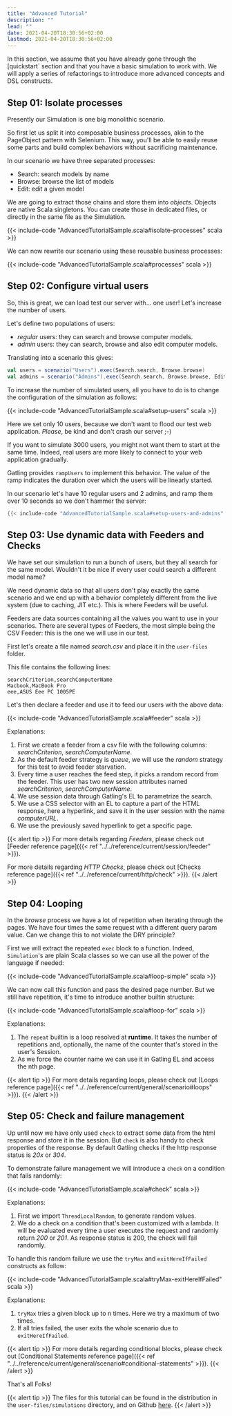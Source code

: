 ```yaml
---
title: "Advanced Tutorial"
description: ""
lead: ""
date: 2021-04-20T18:30:56+02:00
lastmod: 2021-04-20T18:30:56+02:00
---
```


In this section, we assume that you have already gone through the [quickstart` section and that you have a basic simulation to work with.
We will apply a series of refactorings to introduce more advanced concepts and DSL constructs.

## Step 01: Isolate processes

Presently our Simulation is one big monolithic scenario.

So first let us split it into composable business processes, akin to the PageObject pattern with Selenium.
This way, you'll be able to easily reuse some parts and build complex behaviors without sacrificing maintenance.

In our scenario we have three separated processes:

  * Search: search models by name
  * Browse: browse the list of models
  * Edit: edit a given model

We are going to extract those chains and store them into *objects*.
Objects are native Scala singletons.
You can create those in dedicated files, or directly in the same file as the Simulation.

{{< include-code "AdvancedTutorialSample.scala#isolate-processes" scala >}}

We can now rewrite our scenario using these reusable business processes:

{{< include-code "AdvancedTutorialSample.scala#processes" scala >}}

## Step 02: Configure virtual users

So, this is great, we can load test our server with... one user!
Let's increase the number of users.

Let's define two populations of users:

* *regular* users: they can search and browse computer models.
* *admin* users: they can search, browse and also edit computer models.

Translating into a scenario this gives:

```scala
val users = scenario("Users").exec(Search.search, Browse.browse)
val admins = scenario("Admins").exec(Search.search, Browse.browse, Edit.edit)
```

To increase the number of simulated users, all you have to do is to change the configuration of the simulation as follows:

{{< include-code "AdvancedTutorialSample.scala#setup-users" scala >}}

Here we set only 10 users, because we don't want to flood our test web application. *Please*, be kind and don't crash our server ;-)

If you want to simulate 3000 users, you might not want them to start at the same time.
Indeed, real users are more likely to connect to your web application gradually.

Gatling provides `rampUsers` to implement this behavior.
The value of the ramp indicates the duration over which the users will be linearly started.

In our scenario let's have 10 regular users and 2 admins, and ramp them over 10 seconds so we don't hammer the server:

```scala
{{< include-code "AdvancedTutorialSample.scala#setup-users-and-admins" scala >}}
```

## Step 03: Use dynamic data with Feeders and Checks

We have set our simulation to run a bunch of users, but they all search for the same model.
Wouldn't it be nice if every user could search a different model name?

We need dynamic data so that all users don't play exactly the same scenario and we end up with a behavior completely different from the live system (due to caching, JIT etc.).
This is where Feeders will be useful.

Feeders are data sources containing all the values you want to use in your scenarios.
There are several types of Feeders, the most simple being the CSV Feeder: this is the one we will use in our test.

First let's create a file named *search.csv* and place it in the `user-files` folder.

This file contains the following lines:

```text
searchCriterion,searchComputerName
Macbook,MacBook Pro
eee,ASUS Eee PC 1005PE
```

Let's then declare a feeder and use it to feed our users with the above data:

{{< include-code "AdvancedTutorialSample.scala#feeder" scala >}}

Explanations:

1. First we create a feeder from a csv file with the following columns: *searchCriterion*, *searchComputerName*.
2. As the default feeder strategy is *queue*, we will use the *random* strategy for this test to avoid feeder starvation.
3. Every time a user reaches the feed step, it picks a random record from the feeder.
   This user has two new session attributes named *searchCriterion*, *searchComputerName*.
4. We use session data through Gatling's EL to parametrize the search.
5. We use a CSS selector with an EL to capture a part of the HTML response, here a hyperlink, and save it in the user session with the name *computerURL*.
6. We use the previously saved hyperlink to get a specific page.

{{< alert tip >}}
For more details regarding *Feeders*, please check out [Feeder reference page]({{< ref "../../reference/current/session/feeder" >}}).

For more details regarding *HTTP Checks*, please check out [Checks reference page]({{< ref "../../reference/current/http/check" >}}).
{{< /alert >}}

## Step 04: Looping

In the *browse* process we have a lot of repetition when iterating through the pages.
We have four times the same request with a different query param value. Can we change this to not violate the DRY principle?

First we will extract the repeated `exec` block to a function.
Indeed, `Simulation`'s are plain Scala classes so we can use all the power of the language if needed:

{{< include-code "AdvancedTutorialSample.scala#loop-simple" scala >}}

We can now call this function and pass the desired page number.
But we still have repetition, it's time to introduce another builtin structure:

{{< include-code "AdvancedTutorialSample.scala#loop-for" scala >}}

Explanations:

1. The `repeat` builtin is a loop resolved at **runtime**.
   It takes the number of repetitions and, optionally, the name of the counter that's stored in the user's Session.
2. As we force the counter name we can use it in Gatling EL and access the nth page.

{{< alert tip >}}
For more details regarding loops, please check out [Loops reference page]({{< ref "../../reference/current/general/scenario#loops" >}}).
{{< /alert >}}

## Step 05: Check and failure management

Up until now we have only used `check` to extract some data from the html response and store it in the session.
But `check` is also handy to check properties of the response.
By default Gatling checks if the http response status is *20x* or *304*.

To demonstrate failure management we will introduce a `check` on a condition that fails randomly:

{{< include-code "AdvancedTutorialSample.scala#check" scala >}}

Explanations:

1. First we import `ThreadLocalRandom`, to generate random values.
2. We do a check on a condition that's been customized with a lambda.
   It will be evaluated every time a user executes the request and randomly return *200* or *201*.
   As response status is 200, the check will fail randomly.

To handle this random failure we use the `tryMax` and `exitHereIfFailed` constructs as follow:

{{< include-code "AdvancedTutorialSample.scala#tryMax-exitHereIfFailed" scala >}}

Explanations:

1. `tryMax` tries a given block up to n times.
   Here we try a maximum of two times.
2. If all tries failed, the user exits the whole scenario due to `exitHereIfFailed`.

{{< alert tip >}}
For more details regarding conditional blocks, please check out [Conditional Statements reference page]({{< ref "../../reference/current/general/scenario#conditional-statements" >}}).
{{< /alert >}}

That's all Folks!

{{< alert tip >}}
The files for this tutorial can be found in the distribution in the `user-files/simulations` directory, and on Github [here](https://github.com/gatling/gatling/tree/master/gatling-bundle/src/main/scala/computerdatabase).
{{< /alert >}}
